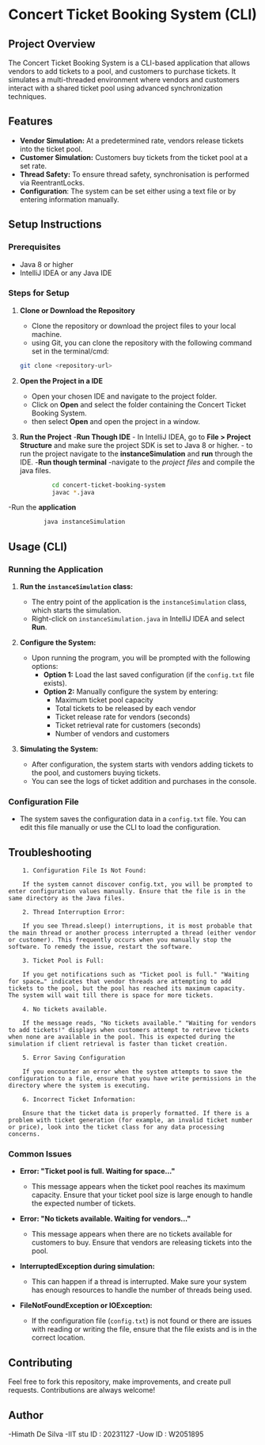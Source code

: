 # Concert Ticket Booking System (CLI)

## Project Overview
The Concert Ticket Booking System is a CLI-based application that allows vendors to add tickets to a pool, and customers to purchase tickets. It simulates a multi-threaded environment where vendors and customers interact with a shared ticket pool using advanced synchronization techniques.

## Features
- **Vendor Simulation:** At a predetermined rate, vendors release tickets into the ticket pool.
- **Customer Simulation:** Customers buy tickets from the ticket pool at a set rate.
- **Thread Safety:** To ensure thread safety, synchronisation is performed via ReentrantLocks.
- **Configuration**: The system can be set either using a text file or by entering information manually.
## Setup Instructions

### Prerequisites
- Java 8 or higher
- IntelliJ IDEA or any Java IDE

### Steps for Setup

1. **Clone or Download the Repository**
    - Clone the repository or download the project files to your local machine.
    -  using Git, you can clone the repository with the following command set in the terminal/cmd:
      ```bash
      git clone <repository-url>
      ```

2. **Open the Project in a IDE**
    - Open your chosen IDE and navigate to the project folder.
    - Click on **Open** and select the folder containing the Concert Ticket Booking System.
    - then select **Open** and open the project in a window.

3. **Run the Project**
   -**Run Though IDE**
           - In IntelliJ IDEA, go to **File > Project Structure** and make sure the project SDK is set to Java 8 or higher.
           - to run the project navigate to the **instanceSimulation** and **run** through the IDE.
    -**Run though terminal**
            -navigate to the *project files* and compile the java files.
   ```bash
            cd concert-ticket-booking-system
            javac *.java
   ```
   
-Run the **application**
 ```bash
           java instanceSimulation

   ```
## Usage (CLI)

### Running the Application

1. **Run the `instanceSimulation` class:**
    - The entry point of the application is the `instanceSimulation` class, which starts the simulation.
    - Right-click on `instanceSimulation.java` in IntelliJ IDEA and select **Run**.

2. **Configure the System:**
    - Upon running the program, you will be prompted with the following options:
        - **Option 1:** Load the last saved configuration (if the `config.txt` file exists).
        - **Option 2:** Manually configure the system by entering:
            - Maximum ticket pool capacity
            - Total tickets to be released by each vendor
            - Ticket release rate for vendors (seconds)
            - Ticket retrieval rate for customers (seconds)
            - Number of vendors and customers

3. **Simulating the System:**
    - After configuration, the system starts with vendors adding tickets to the pool, and customers buying tickets.
    - You can see the logs of ticket addition and purchases in the console.

### Configuration File
- The system saves the configuration data in a `config.txt` file. You can edit this file manually or use the CLI to load the configuration.

## Troubleshooting
        1. Configuration File Is Not Found:
        
        If the system cannot discover config.txt, you will be prompted to enter configuration values manually. Ensure that the file is in the same directory as the Java files.
        
        2. Thread Interruption Error:
        
        If you see Thread.sleep() interruptions, it is most probable that the main thread or another process interrupted a thread (either vendor or customer). This frequently occurs when you manually stop the software. To remedy the issue, restart the software.
        
        3. Ticket Pool is Full:
        
        If you get notifications such as "Ticket pool is full." "Waiting for space…" indicates that vendor threads are attempting to add tickets to the pool, but the pool has reached its maximum capacity. The system will wait till there is space for more tickets.
        
        4. No tickets available.

        If the message reads, "No tickets available." "Waiting for vendors to add tickets!" displays when customers attempt to retrieve tickets when none are available in the pool. This is expected during the simulation if client retrieval is faster than ticket creation.
        
        5. Error Saving Configuration
        
        If you encounter an error when the system attempts to save the configuration to a file, ensure that you have write permissions in the directory where the system is executing.
        
        6. Incorrect Ticket Information:
        
        Ensure that the ticket data is properly formatted. If there is a problem with ticket generation (for example, an invalid ticket number or price), look into the ticket class for any data processing concerns.


### Common Issues

- **Error: "Ticket pool is full. Waiting for space..."**
    - This message appears when the ticket pool reaches its maximum capacity. Ensure that your ticket pool size is large enough to handle the expected number of tickets.

- **Error: "No tickets available. Waiting for vendors..."**
    - This message appears when there are no tickets available for customers to buy. Ensure that vendors are releasing tickets into the pool.

- **InterruptedException during simulation:**
    - This can happen if a thread is interrupted. Make sure your system has enough resources to handle the number of threads being used.

- **FileNotFoundException or IOException:**
    - If the configuration file (`config.txt`) is not found or there are issues with reading or writing the file, ensure that the file exists and is in the correct location.

## Contributing
Feel free to fork this repository, make improvements, and create pull requests. Contributions are always welcome!

## Author 
-Himath De Silva
-IIT stu ID : 20231127
-Uow ID : W2051895
